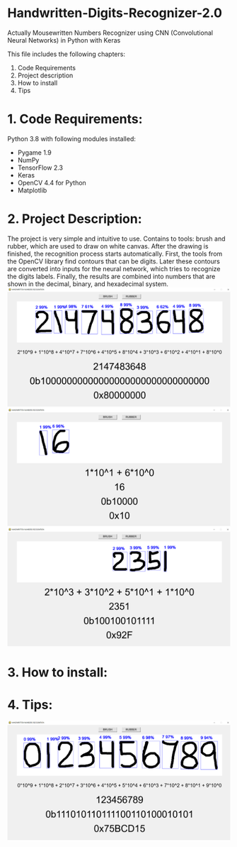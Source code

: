 # Handwritten-Digits-Recognizer-2.0

Actually Mousewritten Numbers Recognizer using CNN (Convolutional Neural Networks) in Python with Keras

This file includes the following chapters:
1. Code Requirements
2. Project description
3. How to install
4. Tips

# 1. Code Requirements:
Python 3.8 with following modules installed:
* Pygame 1.9
* NumPy
* TensorFlow 2.3
* Keras
* OpenCV 4.4 for Python
* Matplotlib

# 2. Project Description:
The project is very simple and intuitive to use. Contains to tools: brush and rubber, which are used to draw on white canvas.
After the drawing is finished, the recognition process starts automatically.
First, the tools from the OpenCV library find contours that can be digits.
Later these contours are converted into inputs for the neural network, which tries to recognize the digits labels.
Finally, the results are combined into numbers that are shown in the decimal, binary, and hexadecimal system.
![Sth](Screenshots//2^31.png)
![Sth](Screenshots//16.png)
![Sth](Screenshots//2351.png)

# 3. How to install:


# 4. Tips:
![Sth](Screenshots//digits.png)
